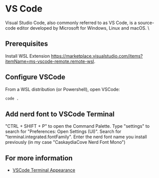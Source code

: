 # VS Code

Visual Studio Code, also commonly referred to as VS Code, is a source-code editor developed by Microsoft for Windows, Linux and macOS. \

## Prerequisites

Install WSL Extension <https://marketplace.visualstudio.com/items?itemName=ms-vscode-remote.remote-wsl>.

## Configure VSCode

From a WSL distribution (or Powershell), open VSCode:

```bash
code .
```

## Add nerd font to VSCode Terminal

"CTRL + SHIFT + P" to open the Command Palette.
Type "settings" to search for "Preferences: Open Settings (UI)".
Search for "terminal.integrated.fontFamily".
Enter the nerd font name you install previously (in my case "CaskaydiaCove Nerd Font Mono")

## For more information

* [VSCode Terminal Appearance](https://code.visualstudio.com/docs/terminal/appearance)
